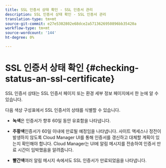 ```yaml
---
title: SSL 인증서 상태 확인 - SSL 인증서 관리
description: SSL 인증서 상태 확인 - SSL 인증서 관리
translation-type: tm+mt
source-git-commit: e27e5302802e68dce2a5713626950896bb35420a
workflow-type: tm+mt
source-wordcount: '144'
ht-degree: 0%

---
```



# SSL 인증서 상태 확인 {#checking-status-an-ssl-certificate}

SSL 인증서 상태는 SSL 인증서 페이지 또는 환경 세부 정보 페이지에서 한 눈에 알 수 있습니다.

다음 색상 구성표에서 SSL 인증서의 상태를 식별할 수 있습니다.

* **녹색**&#x200B;은 인증서가 향후 60일 동안 유효함을 나타냅니다.

* **주황색**&#x200B;인증서가 60일 이내에 만료될 예정임을 나타냅니다. 사이트 액세스나 정전이 발생하지 않도록 Cloud Manager UI를 통해 인증서를 갱신하고 대체할 계획이 있는지 확인해야 합니다. Cloud Manager는 UI에 알림 메시지를 전송하여 인증서 만료 시간이 임박했음을 알려줍니다.

* **빨간색**&#x200B;여러 알림 메시지 속에서도 SSL 인증서가 만료되었음을 나타냅니다.